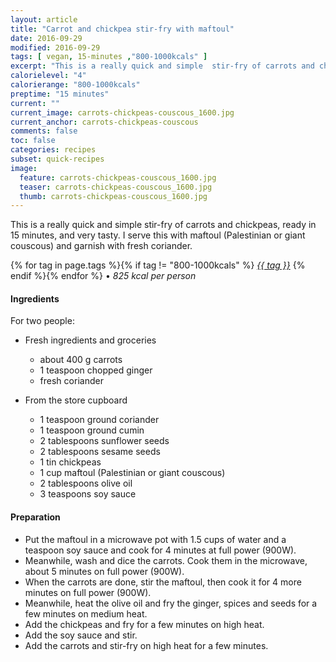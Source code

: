 ```yaml
---
layout: article
title: "Carrot and chickpea stir-fry with maftoul"
date: 2016-09-29
modified: 2016-09-29
tags: [ vegan, 15-minutes ,"800-1000kcals" ]
excerpt: "This is a really quick and simple  stir-fry of carrots and chickpeas, ready in 15 minutes, and very tasty."
calorielevel: "4"
calorierange: "800-1000kcals"
preptime: "15 minutes"
current: ""
current_image: carrots-chickpeas-couscous_1600.jpg
current_anchor: carrots-chickpeas-couscous 
comments: false
toc: false
categories: recipes
subset: quick-recipes
image:
  feature: carrots-chickpeas-couscous_1600.jpg
  teaser: carrots-chickpeas-couscous_1600.jpg
  thumb: carrots-chickpeas-couscous_1600.jpg
---
```


This is a really quick and simple stir-fry of carrots and chickpeas, ready in 15 minutes, and very tasty.  I serve this with maftoul (Palestinian or giant couscous) and garnish with fresh coriander.

{% for tag in page.tags %}{% if tag != "800-1000kcals" %}&nbsp;<a class="post-tag" href="{{ site.url}}/tags/#{{ tag }}">_{{ tag }}_</a>&nbsp;{% endif %}{% endfor %} &bull;&nbsp;<em>825&nbsp;kcal&nbsp;per&nbsp;person</em>&nbsp;&nbsp;<a href="{{ site.url}}/tags/#800-1000kcals"><img src="{{ site.url }}/images/battery_lvl_4.png" style="height:1.0em;"></a>

#### Ingredients

For two people:

- Fresh ingredients and groceries
  - about 400 g carrots
  - 1 teaspoon chopped ginger
  - fresh coriander
	
- From the store cupboard
  - 1 teaspoon ground coriander
  - 1 teaspoon ground cumin
  - 2 tablespoons sunflower seeds
  - 2 tablespoons sesame seeds
  - 1 tin chickpeas
  - 1 cup maftoul (Palestinian or giant couscous)
  - 2 tablespoons olive oil
  - 3 teaspoons soy sauce

#### Preparation

- Put the maftoul in a microwave pot with 1.5 cups of water and a teaspoon soy sauce and cook for 4 minutes at full power (900W).
- Meanwhile, wash and dice the carrots. Cook them in the microwave, about 5 minutes on full power (900W).
- When the carrots are done, stir the maftoul, then cook it for 4 more minutes on full power (900W).
- Meanwhile, heat the olive oil and fry the ginger, spices and seeds for a few minutes on medium heat.
- Add the chickpeas and fry for a few minutes on high heat.
- Add the soy sauce and stir.
- Add the carrots and stir-fry on high heat for a few minutes.

